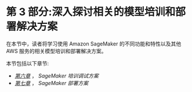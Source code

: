 <title>Part 3: Diving Deeper with Relevant Model Training and Deployment Solutions</title>

# 第 3 部分:深入探讨相关的模型培训和部署解决方案

在本节中，读者将学习使用 Amazon SageMaker 的不同功能和特性以及其他 AWS 服务的相关模型培训和部署解决方案。

本节包括以下章节:

*   [*第六章*](B18638_06.xhtml#_idTextAnchor132) ， *SageMaker 培训调试方案*
*   [*第七章*](B18638_07.xhtml#_idTextAnchor151) ， *SageMaker 部署方案*